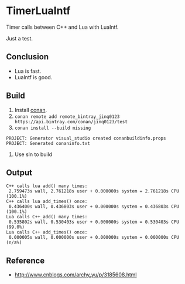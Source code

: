 # TimerLuaIntf
Timer calls between C++ and Lua with LuaIntf.

Just a test.

## Conclusion
* Lua is fast.
* LuaIntf is good.

## Build
1. Install [conan](http://docs.conan.io/en/latest/installation.html).
1. `conan remote add remote_bintray_jinq0123 https://api.bintray.com/conan/jinq0123/test`
1. `conan install --build missing`
```
PROJECT: Generator visual_studio created conanbuildinfo.props
PROJECT: Generated conaninfo.txt
```
1. Use sln to build

## Output
```
C++ calls lua add() many times:
 2.759473s wall, 2.761218s user + 0.000000s system = 2.761218s CPU (100.1%)
C++ calls lua add_times() once:
 0.436400s wall, 0.436803s user + 0.000000s system = 0.436803s CPU (100.1%)
Lua calls C++ add() many times:
 0.535802s wall, 0.530403s user + 0.000000s system = 0.530403s CPU (99.0%)
Lua calls C++ add_times() once:
 0.000005s wall, 0.000000s user + 0.000000s system = 0.000000s CPU (n/a%)
```

## Reference
* http://www.cnblogs.com/archy_yu/p/3185608.html
